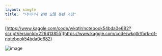 ```yaml
---
layout: single
title:  "타이타닉 관련 모델 훈련 과정"
---
```

[https://www.kaggle.com/code/wkqtlr/notebook54bda0e682?scriptVersionId=229413855](https://www.kaggle.com/code/wkqtlr/fork-of-notebook54bda0e682)

![image](https://github.com/user-attachments/assets/7655eb13-0aff-479b-a82e-2c058a7bd851)

